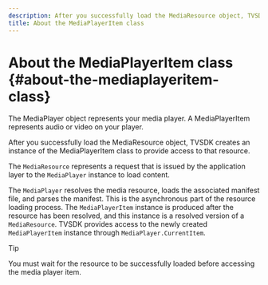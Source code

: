 ```yaml
---
description: After you successfully load the MediaResource object, TVSDK creates an instance of the MediaPlayerItem class to provide access to that resource.
title: About the MediaPlayerItem class
---
```


# About the MediaPlayerItem class {#about-the-mediaplayeritem-class}

The MediaPlayer object represents your media player. A MediaPlayerItem represents audio or video on your player.

After you successfully load the MediaResource object, TVSDK creates an instance of the MediaPlayerItem class to provide access to that resource.

The `MediaResource` represents a request that is issued by the application layer to the `MediaPlayer` instance to load content.

The `MediaPlayer` resolves the media resource, loads the associated manifest file, and parses the manifest. This is the asynchronous part of the resource loading process. The `MediaPlayerItem` instance is produced after the resource has been resolved, and this instance is a resolved version of a `MediaResource`. TVSDK provides access to the newly created `MediaPlayerItem` instance through `MediaPlayer.CurrentItem`.

>[!TIP]
>
>You must wait for the resource to be successfully loaded before accessing the media player item.